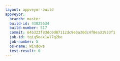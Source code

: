 ```yaml
---
layout: appveyor-build
appveyor:
  branch: master
  build-id: 43825634
  build-number: 517
  commit: 64b323f83dc0d87112dc9e3a30dc4f8ea31933f1
  job-id: tqiq5oax1wl7q2be
  job-number: 5
  os-name: Windows
  test-result: 0
---
```

